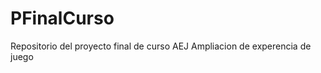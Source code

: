 PFinalCurso
===========

Repositorio del proyecto final de curso AEJ Ampliacion de experencia de juego
